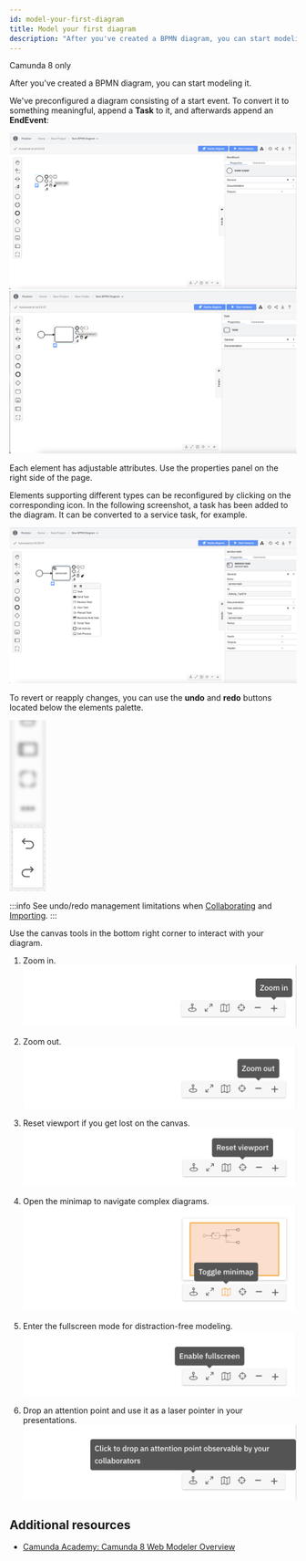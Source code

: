 ```yaml
---
id: model-your-first-diagram
title: Model your first diagram
description: "After you've created a BPMN diagram, you can start modeling it."
---
```


<span class="badge badge--cloud">Camunda 8 only</span>

After you've created a BPMN diagram, you can start modeling it.

We've preconfigured a diagram consisting of a start event. To convert it to something meaningful, append a **Task** to it, and afterwards append an **EndEvent**:

![add task](img/web-modeler-add-task.png)
![add task](img/web-modeler-add-endevent.png)

Each element has adjustable attributes. Use the properties panel on the right side of the page.

Elements supporting different types can be reconfigured by clicking on the corresponding icon. In the following screenshot, a task has been added to the diagram. It can be converted to a service task, for example.

![task configuration](img/web-modeler-new-diagram-with-configuration.png)

To revert or reapply changes, you can use the **undo** and **redo** buttons located below the elements palette.

![undo and redo buttons](img/undo-redo.png)

:::info
See undo/redo management limitations when [Collaborating](collaboration/collaboration.md#undoredo-management-limitations) and [Importing](./import-diagram.md#undoredo-management-limitations).
:::

Use the canvas tools in the bottom right corner to interact with your diagram.

1. Zoom in.
   ![zoom in](img/zoom-in.png)

2. Zoom out.
   ![zoom in](img/zoom-out.png)

3. Reset viewport if you get lost on the canvas.
   ![reset view port](img/reset-viewport.png)

4. Open the minimap to navigate complex diagrams.
   ![mini map](img/minimap.png)

5. Enter the fullscreen mode for distraction-free modeling.
   ![full screen](img/fullscreen.png)

6. Drop an attention point and use it as a laser pointer in your presentations.
   ![attention grabber](img/attention-grabber.png)

## Additional resources

- [Camunda Academy: Camunda 8 Web Modeler Overview](https://academy.camunda.com/c8-web-modeler-overview)
